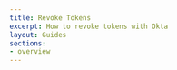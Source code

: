```yaml
---
title: Revoke Tokens
excerpt: How to revoke tokens with Okta
layout: Guides
sections:
- overview
---
```

